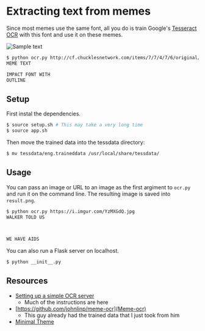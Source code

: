 # Extracting text from memes
Since most memes use the same font, all you do is train Google's [Tesseract OCR](https://github.com/tesseract-ocr) with this font and use it on these memes.


![Sample text](http://cf.chucklesnetwork.com/items/7/7/4/7/6/original/meme-text-impact-font-with-outline.jpg)
```sh
$ python ocr.py http://cf.chucklesnetwork.com/items/7/7/4/7/6/original/meme-text-impact-font-with-outline.jpg
MEME TEXT

IMPACT FONT WITH
OUTLINE
```


## Setup
First instal the dependencies.
```sh
$ source setup.sh # This may take a very long time
$ source app.sh
```

Then move the trained data into the tessdata directory:
```sh
$ mv tessdata/eng.traineddata /usr/local/share/tessdata/
```


## Usage
You can pass an image or URL to an image as the first argiment to `ocr.py` and run it on the command line. The resulting image is saved into `result.png`.
```sh
$ python ocr.py https://i.imgur.com/YzMXGdQ.jpg
WALKER TOLD US

 

WE HAVE AIDS
```

You can also run a Flask server on localhost.
```sh
$ python __init__.py
```


## Resources
- [Setting up a simple OCR server](https://realpython.com/blog/python/setting-up-a-simple-ocr-server/)
  - Much of the instructions are here
- [https://github.com/johnlinp/meme-ocr](Meme-ocr)
  - This guy already had the trained data that I just took from him
- [Minimal Theme](https://github.com/orderedlist/minimal)